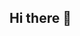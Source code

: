 ﻿## Hi there 👋

<!--
**SaulNavas/SaulNavas** is a ✨ _special_ ✨ repository because its `README.md` (this file) appears on your GitHub profile.

Here are some ideas to get you started:

- 🔭 I’m currently working on ...
- 🌱 I’m currently learning about Github.
- 👯 I’m looking to collaborate on ...
- 🤔 I’m looking for help with Github.
- 💬 Don't ask me about stuff yet.
- 📫 How to reach me: veganavassaul@gmail.com
- 😄 Pronouns: None
- ⚡ Fun fact: ...
-->
